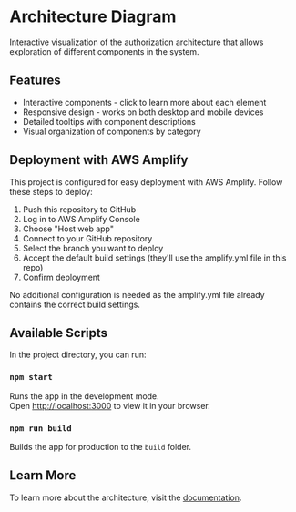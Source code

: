 # Architecture Diagram

Interactive visualization of the authorization architecture that allows exploration of different components in the system.

## Features

- Interactive components - click to learn more about each element
- Responsive design - works on both desktop and mobile devices
- Detailed tooltips with component descriptions
- Visual organization of components by category

## Deployment with AWS Amplify

This project is configured for easy deployment with AWS Amplify. Follow these steps to deploy:

1. Push this repository to GitHub
2. Log in to AWS Amplify Console
3. Choose "Host web app"
4. Connect to your GitHub repository
5. Select the branch you want to deploy
6. Accept the default build settings (they'll use the amplify.yml file in this repo)
7. Confirm deployment

No additional configuration is needed as the amplify.yml file already contains the correct build settings.

## Available Scripts

In the project directory, you can run:

### `npm start`

Runs the app in the development mode.\
Open [http://localhost:3000](http://localhost:3000) to view it in your browser.

### `npm run build`

Builds the app for production to the `build` folder.

## Learn More

To learn more about the architecture, visit the [documentation](https://docs.plainid.io/docs/architecture-diagram-and-high-level-components-1).
